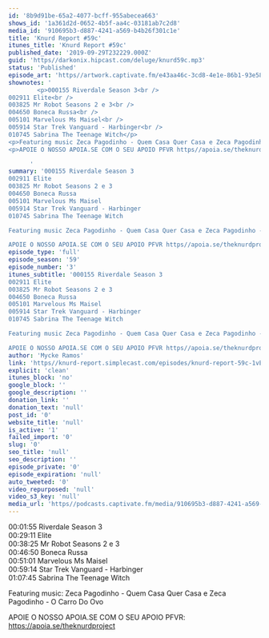 ```yaml
---
id: '8b9d91be-65a2-4077-bcff-955abecea663'
shows_id: '1a361d2d-0652-4b5f-aa4c-03181ab7c2d8'
media_id: '910695b3-d887-4241-a569-b4b26f301c1e'
title: 'Knurd Report #59c'
itunes_title: 'Knurd Report #59c'
published_date: '2019-09-29T232229.000Z'
guid: 'https//darkonix.hipcast.com/deluge/knurd59c.mp3'
status: 'Published'
episode_art: 'https//artwork.captivate.fm/e43aa46c-3cd8-4e1e-86b1-93e5863c4080/1000-itunes-1582315387.jpg'
shownotes: '
        <p>000155 Riverdale Season 3<br />
002911 Elite<br />
003825 Mr Robot Seasons 2 e 3<br />
004650 Boneca Russa<br />
005101 Marvelous Ms Maisel<br />
005914 Star Trek Vanguard - Harbinger<br />
010745 Sabrina The Teenage Witch</p>
<p>Featuring music Zeca Pagodinho - Quem Casa Quer Casa e Zeca Pagodinho - O Carro Do Ovo</p>
<p>APOIE O NOSSO APOIA.SE COM O SEU APOIO PFVR https//apoia.se/theknurdproject</p>

      '
summary: '000155 Riverdale Season 3
002911 Elite
003825 Mr Robot Seasons 2 e 3
004650 Boneca Russa
005101 Marvelous Ms Maisel
005914 Star Trek Vanguard - Harbinger
010745 Sabrina The Teenage Witch

Featuring music Zeca Pagodinho - Quem Casa Quer Casa e Zeca Pagodinho - O Carro Do Ovo

APOIE O NOSSO APOIA.SE COM O SEU APOIO PFVR https//apoia.se/theknurdproject'
episode_type: 'full'
episode_season: '59'
episode_number: '3'
itunes_subtitle: '000155 Riverdale Season 3
002911 Elite
003825 Mr Robot Seasons 2 e 3
004650 Boneca Russa
005101 Marvelous Ms Maisel
005914 Star Trek Vanguard - Harbinger
010745 Sabrina The Teenage Witch

Featuring music Zeca Pagodinho - Quem Casa Quer Casa e Zeca Pagodinho - O Carro Do Ovo

APOIE O NOSSO APOIA.SE COM O SEU APOIO PFVR https//apoia.se/theknurdproject'
author: 'Mycke Ramos'
link: 'https//knurd-report.simplecast.com/episodes/knurd-report-59c-1vEzvxKn'
explicit: 'clean'
itunes_block: 'no'
google_block: ''
google_description: ''
donation_link: ''
donation_text: 'null'
post_id: '0'
website_title: 'null'
is_active: '1'
failed_import: '0'
slug: '0'
seo_title: 'null'
seo_description: ''
episode_private: '0'
episode_expiration: 'null'
auto_tweeted: '0'
video_repurposed: 'null'
video_s3_key: 'null'
media_url: 'https//podcasts.captivate.fm/media/910695b3-d887-4241-a569-b4b26f301c1e/knurd59c_tc.mp3'
---
```

00:01:55 Riverdale Season 3  
00:29:11 Elite  
00:38:25 Mr Robot Seasons 2 e 3  
00:46:50 Boneca Russa  
00:51:01 Marvelous Ms Maisel  
00:59:14 Star Trek Vanguard - Harbinger  
01:07:45 Sabrina The Teenage Witch

Featuring music: Zeca Pagodinho - Quem Casa Quer Casa e Zeca Pagodinho - O Carro Do Ovo

APOIE O NOSSO APOIA.SE COM O SEU APOIO PFVR: https://apoia.se/theknurdproject